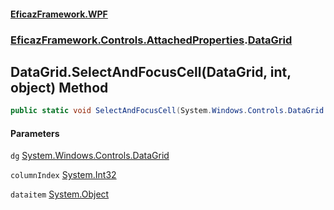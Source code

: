 #### [EficazFramework.WPF](EficazFrameworkWPF.md 'EficazFramework WPF')
### [EficazFramework.Controls.AttachedProperties](EficazFrameworkWPF.md#EficazFramework.Controls.AttachedProperties 'EficazFramework.Controls.AttachedProperties').[DataGrid](EficazFramework.Controls.AttachedProperties/DataGrid.md 'EficazFramework.Controls.AttachedProperties.DataGrid')

## DataGrid.SelectAndFocusCell(DataGrid, int, object) Method

```csharp
public static void SelectAndFocusCell(System.Windows.Controls.DataGrid dg, int columnIndex, object dataitem);
```
#### Parameters

<a name='EficazFramework.Controls.AttachedProperties.DataGrid.SelectAndFocusCell(System.Windows.Controls.DataGrid,int,object).dg'></a>

`dg` [System.Windows.Controls.DataGrid](https://docs.microsoft.com/en-us/dotnet/api/System.Windows.Controls.DataGrid 'System.Windows.Controls.DataGrid')

<a name='EficazFramework.Controls.AttachedProperties.DataGrid.SelectAndFocusCell(System.Windows.Controls.DataGrid,int,object).columnIndex'></a>

`columnIndex` [System.Int32](https://docs.microsoft.com/en-us/dotnet/api/System.Int32 'System.Int32')

<a name='EficazFramework.Controls.AttachedProperties.DataGrid.SelectAndFocusCell(System.Windows.Controls.DataGrid,int,object).dataitem'></a>

`dataitem` [System.Object](https://docs.microsoft.com/en-us/dotnet/api/System.Object 'System.Object')